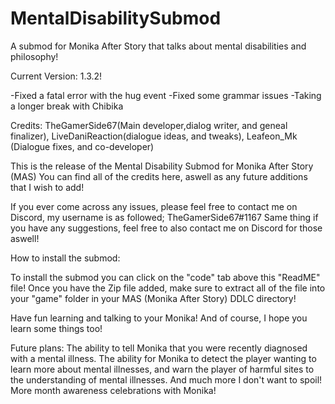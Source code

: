 # MentalDisabilitySubmod
A submod for Monika After Story that talks about mental disabilities and philosophy!

Current Version: 1.3.2!

-Fixed a fatal error with the hug event
-Fixed some grammar issues
-Taking a longer break with Chibika

Credits:
TheGamerSide67(Main developer,dialog writer, and geneal finalizer), LiveDaniReaction(dialogue ideas, and tweaks), Leafeon_Mk (Dialogue fixes, and co-developer)


This is the release of the Mental Disability Submod for Monika After Story (MAS)
You can find all of the credits here, aswell as any future additions that I wish to add!

If you ever come across any issues, please feel free to contact me on Discord, my username is as followed; TheGamerSide67#1167
Same thing if you have any suggestions, feel free to also contact me on Discord for those aswell!

How to install the submod:

  To install the submod you can click on the "code" tab above this "ReadME" file!
  Once you have the Zip file added, make sure to extract all of the file into your "game" folder in your MAS (Monika After Story) DDLC directory!

Have fun learning and talking to your Monika!
And of course, I hope you learn some things too!


Future plans:
The ability to tell Monika that you were recently diagnosed with a mental illness.
The ability for Monika to detect the player wanting to learn more about mental illnesses, and warn the player of harmful sites to the understanding of mental illnesses.
And much more I don't want to spoil!
More month awareness celebrations with Monika!


